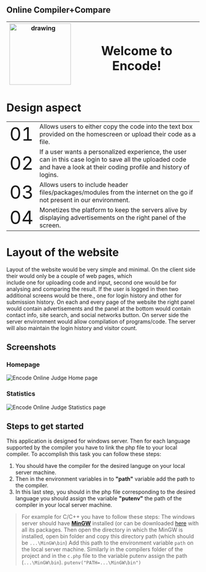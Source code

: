  

## Online Compiler+Compare

|<img src="https://dewey.tailorbrands.com/production/brand_version_mockup_image/855/1333959855_a5c28faa-b383-4d76-98ba-cbeb412cb709.png?cb=1540454222" alt="drawing" width="160"/>|  <h1>Welcome to Encode!     </h1>|
| ---------------------- |-----------------|

# Design aspect
 
<html>


<body>

<table style="width:100%">
  
  <tr>
    <td> <font size="10">01 </td>    
    <td>Allows users to either copy the code into the text box provided on the homescreen or upload their code as a file.</td>    
  </tr>
 
  <tr>
    <td><font size="10">02</td>   
    <td>	If a user wants a personalized experience, the user can in this case login to save all the uploaded code and have a look at 				their coding profile and history of logins.
    </td>    
  </tr>
  
  <tr>
    <td><font size="10">03</td>     
    <td> Allows users to include header files/packages/modules from the internet on the go if not present in our environment.
    </td>    
  </tr>
  
  <tr>
    <td><font size="10">04</td>    
    <td>Monetizes the platform to keep the servers alive by displaying advertisements on the right panel of the screen.
    </td>    
  </tr>
  
</table>

</body>
</html>


 

# Layout of the website

Layout of the website would be very simple and minimal. On the client side their would only be a couple of web pages, which  
include one for uploading code and input, second one would be for analysing and comparing the result. If the user is logged in then two additional screens would be there., one for login history and other for submission history. On each and every page of the website the right panel would contain advertisements and the panel at the bottom would contain contact info, site search, and social networks button. On server side the server environment would allow compilation of programs/code. The server will also maintain the login history and visitor count.

## Screenshots

### Homepage
![Encode Online Judge Home page](https://cdn.pbrd.co/images/HK5SJV6.png)
### Statistics
![Encode Online Judge Statistics page](https://cdn.pbrd.co/images/HK5Tp5K.png)

## Steps to get started

This application is designed for windows server.
Then for each language supported by the compiler you have to link the php file to your local compiler. To accomplish this task you can follow these steps:

 1. You should have the compiler for the desired languge on your local server machine.
 2. Then in the environment variables in to **"path"**  variable add the path to the compiler.
 3. In this last step, you should in the php file corresponding to the desired language you should  assign the variable **"putenv"** the path of the compiler in your local server machine.

> For example for C/C++ you have to follow these steps: The windows
> server should have **[MinGW](http://www.mingw.org/)** installed (or can
> be downloaded
> [here](https://osdn.net/projects/mingw/downloads/68260/mingw-get-setup.exe/)
> with all its packages. Then open the directory in which the MinGW is
> installed, open bin folder and copy this directory path (which should
> be `...\MinGW\bin`) Add this path to the environment variable `path`
> on the local server machine. Similarly in the compilers folder of the
> project and in the `c.php` file to the variable putenv assign the path
> (`...\MinGW\bin`). `putenv("PATH=...\MinGW\bin")`

